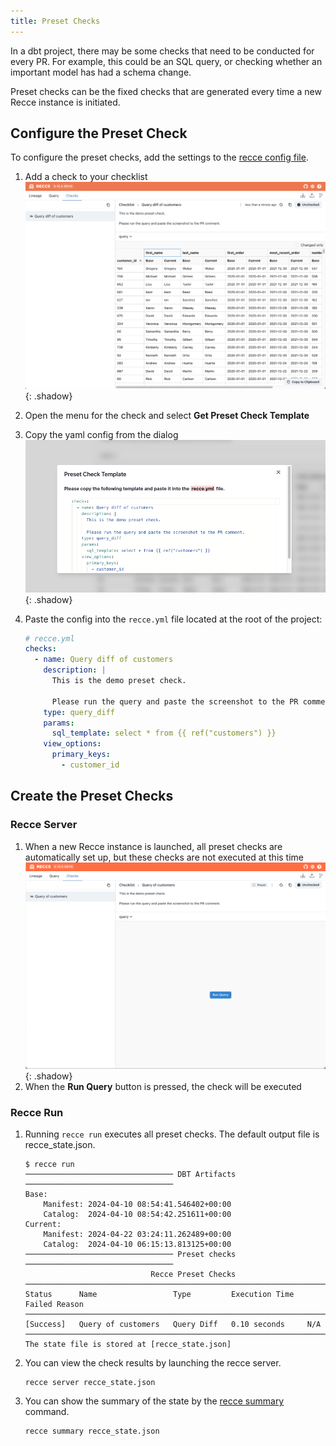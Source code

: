 ```yaml
---
title: Preset Checks
---
```


In a dbt project, there may be some checks that need to be conducted for every PR. For example, this could be an SQL query, or checking whether an important model has had a schema change.

Preset checks can be the fixed checks that are generated every time a new Recce instance is initiated.


## Configure the Preset Check

To configure the preset checks, add the settings to the [recce config file](../8-technical-concepts/configuration.md).

1. Add a check to your checklist
    ![alt text](../assets/images/7-cicd/preset-checks-prep.png){: .shadow}
2. Open the menu for the check and select **Get Preset Check Template**
3. Copy the yaml config from the dialog
    ![alt text](../assets/images/7-cicd/preset-checks-template.png){: .shadow}

4. Paste the config into the `recce.yml` file located at the root of the project:


    ```yaml
    # recce.yml
    checks:
      - name: Query diff of customers
        description: |
          This is the demo preset check.
    
          Please run the query and paste the screenshot to the PR comment.
        type: query_diff
        params:
          sql_template: select * from {{ ref("customers") }}
        view_options:
          primary_keys:
            - customer_id
    ```

## Create the Preset Checks

### Recce Server

1. When a new Recce instance is launched, all preset checks are automatically set up, but these checks are not executed at this time
    ![alt text](../assets/images/7-cicd/preset-checks.png){: .shadow}
2. When the **Run Query** button is pressed, the check will be executed

### Recce Run

1. Running `recce run` executes all preset checks. The default output file is recce_state.json.
    ```
    $ recce run
    ───────────────────────────────── DBT Artifacts ─────────────────────────────────
    Base:
        Manifest: 2024-04-10 08:54:41.546402+00:00
        Catalog:  2024-04-10 08:54:42.251611+00:00
    Current:
        Manifest: 2024-04-22 03:24:11.262489+00:00
        Catalog:  2024-04-10 06:15:13.813125+00:00
    ───────────────────────────────── Preset checks ─────────────────────────────────
                                Recce Preset Checks
    ──────────────────────────────────────────────────────────────────────────────
    Status      Name                 Type         Execution Time   Failed Reason
    ──────────────────────────────────────────────────────────────────────────────
    [Success]   Query of customers   Query Diff   0.10 seconds     N/A
    ──────────────────────────────────────────────────────────────────────────────
    The state file is stored at [recce_state.json]
    ```
2. You can view the check results by launching the recce server.
    ```shell
    recce server recce_state.json
    ```
3. You can show the summary of the state by the [recce summary](./recce-summary.md) command.
    ```shell
    recce summary recce_state.json
    ```
    
